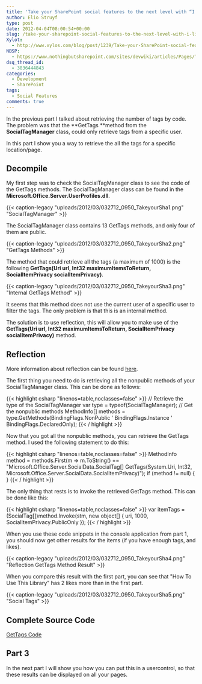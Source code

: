 ```yaml
---
title: 'Take your SharePoint social features to the next level with “I like it” and “Tags” counters: Part 2'
author: Elio Struyf
type: post
date: 2012-04-04T08:00:54+00:00
slug: /take-your-sharepoint-social-features-to-the-next-level-with-i-like-it-and-tags-counters-part-2/
Xylot:
  - http://www.xylos.com/blog/post/1239/Take-your-SharePoint-social-features-to-the-next-level-with-I-like-it-and-Tags-counters-Part-2/
NBSP:
  - https://www.nothingbutsharepoint.com/sites/devwiki/articles/Pages/Take-your-SharePoint-social-features-to-the-next-level-with-I-like-it-and-Tags-counters-Part-2.aspx
dsq_thread_id:
  - 3836444843
categories:
  - Development
  - SharePoint
tags:
  - Social Features
comments: true
---
```


In the previous part I talked about retrieving the number of tags by code. The problem was that the **GetTags **method from the **SocialTagManager** class, could only retrieve tags from a specific user.

In this part I show you a way to retrieve the all the tags for a specific location/page.

## Decompile

My first step was to check the SocialTagManager class to see the code of the GetTags methods. The SocialTagManager class can be found in the **Microsoft.Office.Server.UserProfiles.dll**.

{{< caption-legacy "uploads/2012/03/032712_0950_TakeyourSha1.png" "SocialTagManager" >}}

The SocialTagManager class contains 13 GetTags methods, and only four of them are public.

{{< caption-legacy "uploads/2012/03/032712_0950_TakeyourSha2.png" "GetTags Methods" >}}

The method that could retrieve all the tags (a maximum of 1000) is the following **GetTags(Uri url, Int32 maximumItemsToReturn, SocialItemPrivacy socialItemPrivacy)**.

{{< caption-legacy "uploads/2012/03/032712_0950_TakeyourSha3.png" "Internal GetTags Method" >}}

It seems that this method does not use the current user of a specific user to filter the tags. The only problem is that this is an internal method.

The solution is to use reflection, this will allow you to make use of the **GetTags(Uri url, Int32 maximumItemsToReturn, SocialItemPrivacy socialItemPrivacy)** method.

## Reflection

More information about reflection can be found [here](http://msdn.microsoft.com/en-us/library/4d848zkb.aspx).

The first thing you need to do is retrieving all the nonpublic methods of your SocialTagManager class. This can be done as follows:

{{< highlight csharp "linenos=table,noclasses=false" >}}
// Retrieve the type of the SocialTagManager
var type = typeof(SocialTagManager);
// Get the nonpublic methods
MethodInfo[] methods = type.GetMethods(BindingFlags.NonPublic ' BindingFlags.Instance ' BindingFlags.DeclaredOnly);
{{< / highlight >}}

Now that you got all the nonpublic methods, you can retrieve the GetTags method. I used the following statement to do this:

{{< highlight csharp "linenos=table,noclasses=false" >}}
MethodInfo method = methods.First(m => m.ToString() == "Microsoft.Office.Server.SocialData.SocialTag[] GetTags(System.Uri, Int32, Microsoft.Office.Server.SocialData.SocialItemPrivacy)");
if (method != null)
{
}
{{< / highlight >}}

The only thing that rests is to invoke the retrieved GetTags method. This can be done like this:

{{< highlight csharp "linenos=table,noclasses=false" >}}
var itemTags = (SocialTag[])method.Invoke(stm, new object[] { uri, 1000, SocialItemPrivacy.PublicOnly });
{{< / highlight >}}

When you use these code snippets in the console application from part 1, you should now get other results for the items (if you have enough tags, and likes).

{{< caption-legacy "uploads/2012/03/032712_0950_TakeyourSha4.png" "Reflection GetTags Method Result" >}}

When you compare this result with the first part, you can see that "How To Use This Library" has 2 likes more than in the first part.

{{< caption-legacy "uploads/2012/03/032712_0950_TakeyourSha5.png" "Social Tags" >}}

## Complete Source Code

[GetTags Code](/uploads/2012/03/GetTagsReflection.txt)

## Part 3

In the next part I will show you how you can put this in a usercontrol, so that these results can be displayed on all your pages.